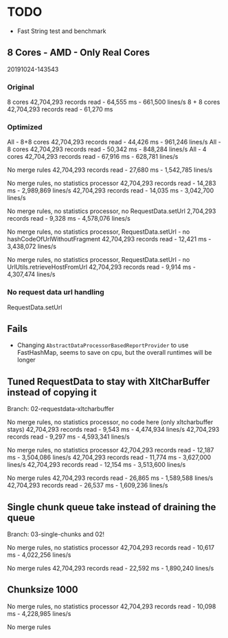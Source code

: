 # TODO
* Fast String test and benchmark

## 8 Cores - AMD - Only Real Cores
20191024-143543

### Original
8 cores
42,704,293 records read - 64,555 ms - 661,500 lines/s
8 + 8 cores
42,704,293 records read - 61,270 ms

### Optimized
All - 8+8 cores
42,704,293 records read - 44,426 ms - 961,246 lines/s
All - 8 cores
42,704,293 records read - 50,342 ms - 848,284 lines/s
All - 4 cores
42,704,293 records read - 67,916 ms - 628,781 lines/s

No merge rules
42,704,293 records read - 27,680 ms - 1,542,785 lines/s

No merge rules, no statistics processor
42,704,293 records read - 14,283 ms - 2,989,869 lines/s
42,704,293 records read - 14,035 ms - 3,042,700 lines/s

No merge rules, no statistics processor, no RequestData.setUrl
2,704,293 records read - 9,328 ms - 4,578,076 lines/s

No merge rules, no statistics processor, RequestData.setUrl - no hashCodeOfUrlWithoutFragment
42,704,293 records read - 12,421 ms - 3,438,072 lines/s

No merge rules, no statistics processor, RequestData.setUrl - no UrlUtils.retrieveHostFromUrl
42,704,293 records read - 9,914 ms - 4,307,474 lines/s


### No request data url handling
RequestData.setUrl

## Fails
* Changing `AbstractDataProcessorBasedReportProvider` to use FastHashMap, seems to save on cpu, but the overall runtimes will be longer

## Tuned RequestData to stay with XltCharBuffer instead of copying it
Branch: 02-requestdata-xltcharbuffer

No merge rules, no statistics processor, no code here (only xltcharbuffer stays)
42,704,293 records read - 9,543 ms - 4,474,934 lines/s
42,704,293 records read - 9,297 ms - 4,593,341 lines/s

No merge rules, no statistics processor
42,704,293 records read - 12,187 ms - 3,504,086 lines/s
42,704,293 records read - 11,774 ms - 3,627,000 lines/s
42,704,293 records read - 12,154 ms - 3,513,600 lines/s

No merge rules
42,704,293 records read - 26,865 ms - 1,589,588 lines/s
42,704,293 records read - 26,537 ms - 1,609,236 lines/s

## Single chunk queue take instead of draining the queue
Branch: 03-single-chunks and 02!

No merge rules, no statistics processor
42,704,293 records read - 10,617 ms - 4,022,256 lines/s

No merge rules
42,704,293 records read - 22,592 ms - 1,890,240 lines/s

## Chunksize 1000
No merge rules, no statistics processor
42,704,293 records read - 10,098 ms - 4,228,985 lines/s

No merge rules

